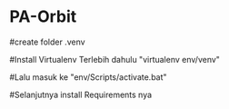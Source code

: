 # PA-Orbit

#create folder .venv

#Install Virtualenv Terlebih dahulu "virtualenv env/venv"

#Lalu masuk ke "env/Scripts/activate.bat"

#Selanjutnya install Requirements nya
